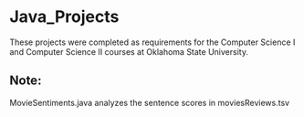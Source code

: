 # Java_Projects
These projects were completed as requirements for the Computer Science I and Computer Science II courses at Oklahoma State University.

## Note:
MovieSentiments.java analyzes the sentence scores in moviesReviews.tsv
